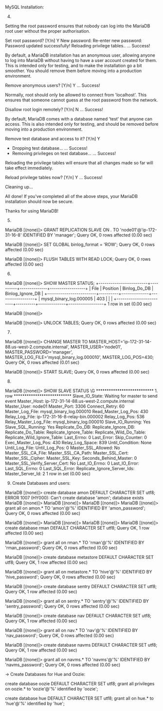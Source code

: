 MySQL Installation:

4.
Setting the root password ensures that nobody can log into the MariaDB
root user without the proper authorisation.

Set root password? [Y/n] Y
New password:
Re-enter new password:
Password updated successfully!
Reloading privilege tables..
 ... Success!


By default, a MariaDB installation has an anonymous user, allowing anyone
to log into MariaDB without having to have a user account created for
them.  This is intended only for testing, and to make the installation
go a bit smoother.  You should remove them before moving into a
production environment.

Remove anonymous users? [Y/n] Y
 ... Success!

Normally, root should only be allowed to connect from 'localhost'.  This
ensures that someone cannot guess at the root password from the network.

Disallow root login remotely? [Y/n] N
 ... Success!

By default, MariaDB comes with a database named 'test' that anyone can
access.  This is also intended only for testing, and should be removed
before moving into a production environment.

Remove test database and access to it? [Y/n] Y
 - Dropping test database...
 ... Success!
 - Removing privileges on test database...
 ... Success!

Reloading the privilege tables will ensure that all changes made so far
will take effect immediately.

Reload privilege tables now? [Y/n] Y
 ... Success!

Cleaning up...

All done!  If you've completed all of the above steps, your MariaDB
installation should now be secure.

Thanks for using MariaDB!


5.

MariaDB [(none)]> GRANT REPLICATION SLAVE ON *.* TO 'node01'@'ip-172-31-16-8' IDENTIFIED BY 'manager';
Query OK, 0 rows affected (0.00 sec)

MariaDB [(none)]> SET GLOBAL binlog_format = 'ROW';
Query OK, 0 rows affected (0.00 sec)

MariaDB [(none)]> FLUSH TABLES WITH READ LOCK;
Query OK, 0 rows affected (0.00 sec)


6.
MariaDB [(none)]> SHOW MASTER STATUS;
+-------------------------+----------+--------------+------------------+
| File                    | Position | Binlog_Do_DB | Binlog_Ignore_DB |
+-------------------------+----------+--------------+------------------+
| mysql_binary_log.000005 |      403 |              |                  |
+-------------------------+----------+--------------+------------------+
1 row in set (0.00 sec)

MariaDB [(none)]>


MariaDB [(none)]> UNLOCK TABLES;
Query OK, 0 rows affected (0.00 sec)


7.


MariaDB [(none)]> CHANGE MASTER TO MASTER_HOST='ip-172-31-14-88.us-west-2.compute.internal', MASTER_USER='node01', MASTER_PASSWORD='manager', MASTER_LOG_FILE='mysql_binary_log.000010', MASTER_LOG_POS=430;
Query OK, 0 rows affected (0.01 sec)

MariaDB [(none)]> START SLAVE;
Query OK, 0 rows affected (0.00 sec)

8.

MariaDB [(none)]> SHOW SLAVE STATUS \G
*************************** 1. row ***************************
               Slave_IO_State: Waiting for master to send event
                  Master_Host: ip-172-31-14-88.us-west-2.compute.internal
                  Master_User: node01
                  Master_Port: 3306
                Connect_Retry: 60
              Master_Log_File: mysql_binary_log.000010
          Read_Master_Log_Pos: 430
               Relay_Log_File: ip-172-31-16-8-relay-bin.000002
                Relay_Log_Pos: 536
        Relay_Master_Log_File: mysql_binary_log.000010
             Slave_IO_Running: Yes
            Slave_SQL_Running: Yes
              Replicate_Do_DB:
          Replicate_Ignore_DB:
           Replicate_Do_Table:
       Replicate_Ignore_Table:
      Replicate_Wild_Do_Table:
  Replicate_Wild_Ignore_Table:
                   Last_Errno: 0
                   Last_Error:
                 Skip_Counter: 0
          Exec_Master_Log_Pos: 430
              Relay_Log_Space: 839
              Until_Condition: None
               Until_Log_File:
                Until_Log_Pos: 0
           Master_SSL_Allowed: No
           Master_SSL_CA_File:
           Master_SSL_CA_Path:
              Master_SSL_Cert:
            Master_SSL_Cipher:
               Master_SSL_Key:
        Seconds_Behind_Master: 0
Master_SSL_Verify_Server_Cert: No
                Last_IO_Errno: 0
                Last_IO_Error:
               Last_SQL_Errno: 0
               Last_SQL_Error:
  Replicate_Ignore_Server_Ids:
             Master_Server_Id: 2
1 row in set (0.00 sec)





9. Create Databases and users:

MariaDB [(none)]> create database amon DEFAULT CHARACTER SET utf8;
ERROR 1007 (HY000): Can't create database 'amon'; database exists
MariaDB [(none)]>
MariaDB [(none)]>
MariaDB [(none)]>
MariaDB [(none)]> grant all on amon.* TO 'amon'@'%' IDENTIFIED BY 'amon_password';
Query OK, 0 rows affected (0.00 sec)

MariaDB [(none)]>
MariaDB [(none)]>
MariaDB [(none)]>
MariaDB [(none)]> create database rman DEFAULT CHARACTER SET utf8;
Query OK, 1 row affected (0.00 sec)

MariaDB [(none)]> grant all on rman.* TO 'rman'@'%' IDENTIFIED BY 'rman_password';
Query OK, 0 rows affected (0.00 sec)

MariaDB [(none)]> create database metastore DEFAULT CHARACTER SET utf8;
Query OK, 1 row affected (0.00 sec)

MariaDB [(none)]> grant all on metastore.* TO 'hive'@'%' IDENTIFIED BY 'hive_password';
Query OK, 0 rows affected (0.00 sec)

MariaDB [(none)]> create database sentry DEFAULT CHARACTER SET utf8;
Query OK, 1 row affected (0.00 sec)

MariaDB [(none)]> grant all on sentry.* TO 'sentry'@'%' IDENTIFIED BY 'sentry_password';
Query OK, 0 rows affected (0.00 sec)

MariaDB [(none)]> create database nav DEFAULT CHARACTER SET utf8;
Query OK, 1 row affected (0.00 sec)

MariaDB [(none)]> grant all on nav.* TO 'nav'@'%' IDENTIFIED BY 'nav_password';
Query OK, 0 rows affected (0.00 sec)

MariaDB [(none)]> create database navms DEFAULT CHARACTER SET utf8;
Query OK, 1 row affected (0.00 sec)

MariaDB [(none)]> grant all on navms.* TO 'navms'@'%' IDENTIFIED BY 'navms_password';
Query OK, 0 rows affected (0.00 sec)


-> Create Databases for Hue and Oozie:

create database oozie DEFAULT CHARACTER SET utf8;
grant all privileges on oozie.* to 'oozie'@'%' identified by 'oozie';

create database hue DEFAULT CHARACTER SET utf8;
grant all on hue.* to 'hue'@'%' identified by 'hue';
